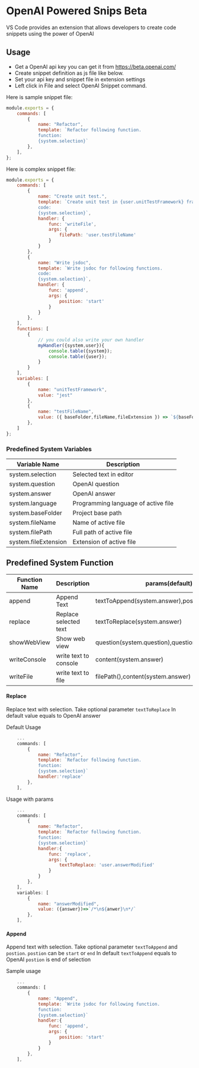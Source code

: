 # OpenAI Powered Snips Beta

VS Code provides an extension that allows developers to create code snippets using the power of OpenAI

## Usage

* Get a OpenAI api key you can get it from https://beta.openai.com/
* Create snippet definition as js file like below. 
* Set your api key and  snippet file in extension settings
* Left click in File and select OpenAI Snippet command.

Here is sample snippet file:
```js
module.exports = {
    commands: [
        {
            name: "Refactor",
            template: `Refactor following function.
            function:
            {system.selection}`
        },
    ],
};
```

Here is complex snippet file:
```js
module.exports = {
    commands: [
        {
            name: "Create unit test.",
            template: `Create unit test in {user.unitTestFramework} framework for following function.
            code:
            {system.selection}`,
            handler: {
                func: 'writeFile',
                args: {
                    filePath: 'user.testFileName'
                }
            }
        },
        {
            name: "Write jsdoc",
            template: `Write jsdoc for following functions.
            code:
            {system.selection}`,
            handler: {
                func: 'append',
                args: {
                    position: 'start'
                }
            }
        },
    ],
    functions: [
        {
            // you could also write your own handler
            myHandler({system,user}){
                console.table({system});
                console.table({user});
            }
        }
    ],
    variables: [
        {
            name: "unitTestFramework",
            value: "jest"
        },
        {
            name: "testFileName",
            value: ({ baseFolder,fileName,fileExtension }) => `${baseFolder}\\tests\\${fileName}.test.${fileExtension}`
        },
    ]
};
```


### Predefined System Variables

| Variable Name        | Description                           |
| -------------------- | ------------------------------------- |
| system.selection     | Selected text in editor               |
| system.question      | OpenAI question                       |
| system.answer        | OpenAI answer                         |
| system.language      | Programming language   of active file |
| system.baseFolder    | Project base path                     |
| system.fileName      | Name of active file                   |
| system.filePath      | Full path of active file              |
| system.fileExtension | Extension of active file              |



## Predefined System Function
| Function Name | Description           | params(default)                                   |
| ------------- | --------------------- | ------------------------------------------------- |
| append        | Append Text           | textToAppend(system.answer),postion('end')        |
| replace       | Replace selected text | textToReplace(system.answer)                      |
| showWebView   | Show web view         | question(system.question),question(system.answer) |
| writeConsole  | write text to console | content(system.answer)                            |
| writeFile     | write text to file    | filePath(),content(system.answer)                 |

#### Replace
Replace text with selection. Take optional parameter `textToReplace` In default value equals to OpenAI answer

Default Usage
```js
    ...
    commands: [
        {
            name: "Refactor",
            template: `Refactor following function.
            function:
            {system.selection}`
            handler:'replace'
        },
    ],
```
Usage with params
```js
    ...
    commands: [
        {
            name: "Refactor",
            template: `Refactor following function.
            function:
            {system.selection}`
            handler:{
                func: 'replace',
                args: {
                    textToReplace: 'user.answerModified'
                }
            }
        },
    ],
    variables: [
        {
            name: "answerModified",
            value: ({answer})=>`/*\n${anwer}\n*/`
        },
    ],
```

#### Append
Append text with selection. Take optional parameter `textToAppend` and `postion`. `postion` can be `start` or `end`
In default `textToAppend` equals to OpenAI `postion` is end of selection

Sample usage
```js
    ...
    commands: [
        {
            name: "Append",
            template: `Write jsdoc for following function.
            function:
            {system.selection}`
            handler:{
                func: 'append',
                args: {
                    position: 'start'
                }
            }
        },
    ],
```


